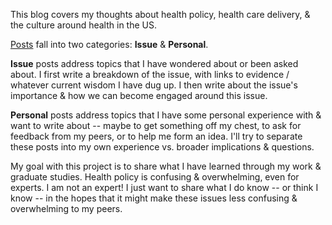This blog covers my thoughts about health policy, health care delivery, & the culture around health in the US.

[Posts](https://bainbridge.github.io/health_share/posts) fall into two categories: **Issue** & **Personal**.

**Issue** posts address topics that I have wondered about or been asked about. I first write a breakdown of the issue, with links to evidence / whatever current wisdom I have dug up. I then write about the issue's importance & how we can become engaged around this issue.

**Personal** posts address topics that I have some personal experience with & want to write about -- maybe to get something off my chest, to ask for feedback from my peers, or to help me form an idea. I'll try to separate these posts into my own experience vs. broader implications & questions.

My goal with this project is to share what I have learned through my work & graduate studies. Health policy is confusing & overwhelming, even for experts. I am not an expert! I just want to share what I do know -- or think I know -- in the hopes that it might make these issues less confusing & overwhelming to my peers.
